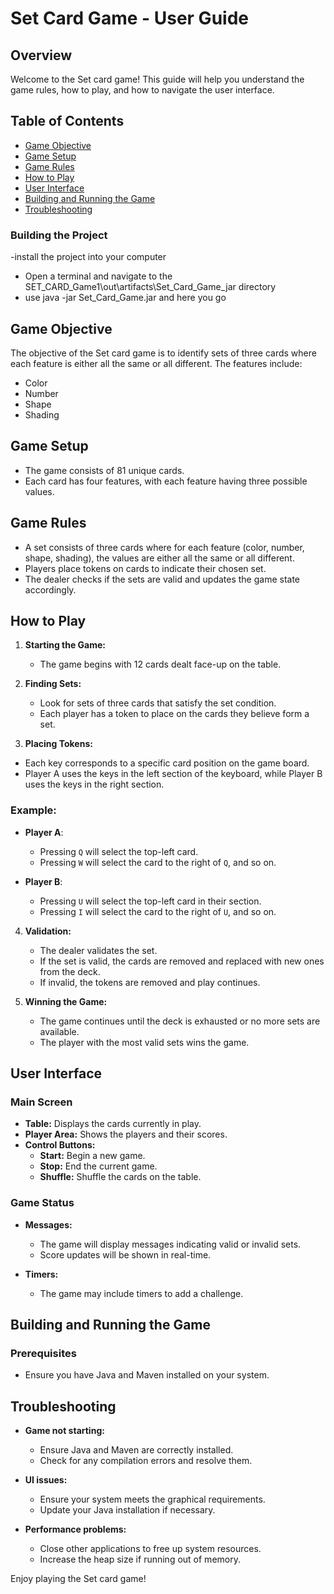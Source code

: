 # Set Card Game - User Guide

## Overview
Welcome to the Set card game! This guide will help you understand the game rules, how to play, and how to navigate the user interface.

## Table of Contents
- [Game Objective](#game-objective)
- [Game Setup](#game-setup)
- [Game Rules](#game-rules)
- [How to Play](#how-to-play)
- [User Interface](#user-interface)
- [Building and Running the Game](#building-and-running-the-game)
- [Troubleshooting](#troubleshooting)

### Building the Project
-install the project into your computer
- Open a terminal and navigate to the SET_CARD_Game1\out\artifacts\Set_Card_Game_jar directory
- use java -jar Set_Card_Game.jar and here you go

## Game Objective
The objective of the Set card game is to identify sets of three cards where each feature is either all the same or all different. The features include:
- Color
- Number
- Shape
- Shading

## Game Setup
- The game consists of 81 unique cards.
- Each card has four features, with each feature having three possible values.

## Game Rules
- A set consists of three cards where for each feature (color, number, shape, shading), the values are either all the same or all different.
- Players place tokens on cards to indicate their chosen set.
- The dealer checks if the sets are valid and updates the game state accordingly.

## How to Play
1. **Starting the Game:**
   - The game begins with 12 cards dealt face-up on the table.
   
2. **Finding Sets:**
   - Look for sets of three cards that satisfy the set condition.
   - Each player has a token to place on the cards they believe form a set.
   
3. **Placing Tokens:**
- Each key corresponds to a specific card position on the game board.
- Player A uses the keys in the left section of the keyboard, while Player B uses the keys in the right section.
  
### Example:
- **Player A**:
  - Pressing `Q` will select the top-left card.
  - Pressing `W` will select the card to the right of `Q`, and so on.
  
- **Player B**:
  - Pressing `U` will select the top-left card in their section.
  - Pressing `I` will select the card to the right of `U`, and so on.
   
4. **Validation:**
   - The dealer validates the set.
   - If the set is valid, the cards are removed and replaced with new ones from the deck.
   - If invalid, the tokens are removed and play continues.

5. **Winning the Game:**
   - The game continues until the deck is exhausted or no more sets are available.
   - The player with the most valid sets wins the game.

## User Interface
### Main Screen
- **Table:** Displays the cards currently in play.
- **Player Area:** Shows the players and their scores.
- **Control Buttons:**
  - **Start:** Begin a new game.
  - **Stop:** End the current game.
  - **Shuffle:** Shuffle the cards on the table.

### Game Status
- **Messages:**
  - The game will display messages indicating valid or invalid sets.
  - Score updates will be shown in real-time.
  
- **Timers:**
  - The game may include timers to add a challenge.

## Building and Running the Game
### Prerequisites
- Ensure you have Java and Maven installed on your system.

  
## Troubleshooting
- **Game not starting:**
  - Ensure Java and Maven are correctly installed.
  - Check for any compilation errors and resolve them.
  
- **UI issues:**
  - Ensure your system meets the graphical requirements.
  - Update your Java installation if necessary.

- **Performance problems:**
  - Close other applications to free up system resources.
  - Increase the heap size if running out of memory.

Enjoy playing the Set card game!
